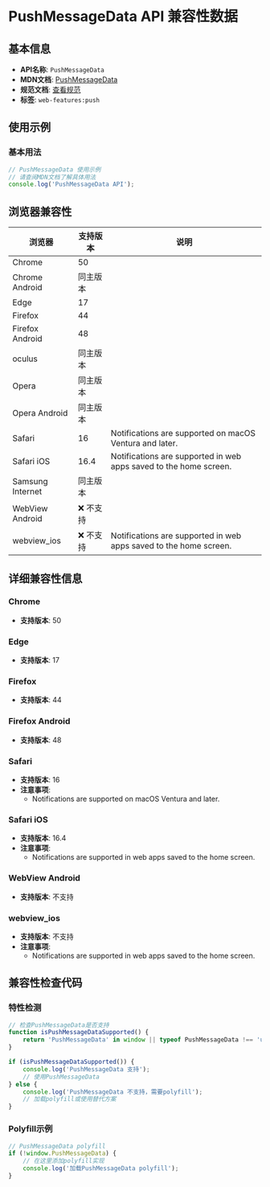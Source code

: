 # PushMessageData API 兼容性数据

## 基本信息

- **API名称**: `PushMessageData`
- **MDN文档**: [PushMessageData](https://developer.mozilla.org/docs/Web/API/PushMessageData)
- **规范文档**: [查看规范](https://w3c.github.io/push-api/#pushmessagedata-interface)
- **标签**: `web-features:push`

## 使用示例

### 基本用法

```javascript
// PushMessageData 使用示例
// 请查阅MDN文档了解具体用法
console.log('PushMessageData API');
```

## 浏览器兼容性

| 浏览器 | 支持版本 | 说明 |
|--------|----------|------|
| Chrome | 50 |  |
| Chrome Android | 同主版本 |  |
| Edge | 17 |  |
| Firefox | 44 |  |
| Firefox Android | 48 |  |
| oculus | 同主版本 |  |
| Opera | 同主版本 |  |
| Opera Android | 同主版本 |  |
| Safari | 16 | Notifications are supported on macOS Ventura and later. |
| Safari iOS | 16.4 | Notifications are supported in web apps saved to the home screen. |
| Samsung Internet | 同主版本 |  |
| WebView Android | ❌ 不支持 |  |
| webview_ios | ❌ 不支持 | Notifications are supported in web apps saved to the home screen. |

## 详细兼容性信息

### Chrome

- **支持版本**: 50

### Edge

- **支持版本**: 17

### Firefox

- **支持版本**: 44

### Firefox Android

- **支持版本**: 48

### Safari

- **支持版本**: 16
- **注意事项**:
  - Notifications are supported on macOS Ventura and later.

### Safari iOS

- **支持版本**: 16.4
- **注意事项**:
  - Notifications are supported in web apps saved to the home screen.

### WebView Android

- **支持版本**: 不支持

### webview_ios

- **支持版本**: 不支持
- **注意事项**:
  - Notifications are supported in web apps saved to the home screen.

## 兼容性检查代码

### 特性检测

```javascript
// 检查PushMessageData是否支持
function isPushMessageDataSupported() {
    return 'PushMessageData' in window || typeof PushMessageData !== 'undefined';
}

if (isPushMessageDataSupported()) {
    console.log('PushMessageData 支持');
    // 使用PushMessageData
} else {
    console.log('PushMessageData 不支持，需要polyfill');
    // 加载polyfill或使用替代方案
}
```

### Polyfill示例

```javascript
// PushMessageData polyfill
if (!window.PushMessageData) {
    // 在这里添加polyfill实现
    console.log('加载PushMessageData polyfill');
}
```

